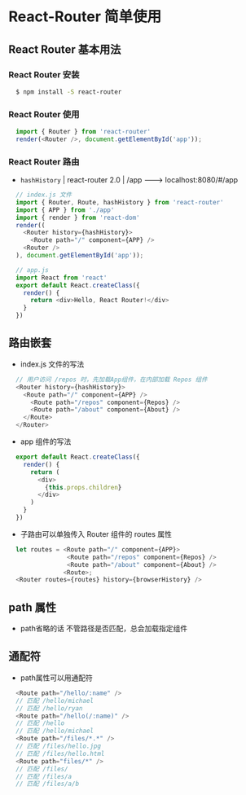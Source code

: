 # React-Router 简单使用

## React Router 基本用法

### React Router 安装

```bash
  $ npm install -S react-router
```

### React Router 使用

```js 
  import { Router } from 'react-router'
  render(<Router />, document.getElementById('app'));
```

### React Router 路由 

* `hashHistory` | react-router 2.0 | /app ---> localhost:8080/#/app

```js
  // index.js 文件
  import { Router, Route, hashHistory } from 'react-router'
  import { APP } from './app'
  import { render } from 'react-dom'
  render((
    <Router history={hashHistory}>
      <Route path="/" component={APP} />
    <Router />
  ), document.getElementById('app'));
```

```js
  // app.js
  import React from 'react'
  export default React.createClass({
    render() {
      return <div>Hello, React Router!</div>
    }
  })
```

## 路由嵌套

* index.js 文件的写法

```js
  // 用户访问 /repos 时，先加载App组件，在内部加载 Repos 组件
  <Router history={hashHistory}>
    <Route path="/" component={APP} />
      <Route path="/repos" component={Repos} />
      <Route path="/about" component={About} />
    </Route>
  </Router>
```

* app 组件的写法

```js
  export default React.createClass({
    render() {
      return (
        <div>
          {this.props.children}
        </div>
      )
    }
  })
```

* 子路由可以单独传入 Router 组件的 routes 属性

```js
  let routes = <Route path="/" component={APP}>
                <Route path="/repos" component={Repos} />
                <Route path="/about" component={About} />
               <Route>;
  <Router routes={routes} history={browserHistory} />
```

## path 属性

* path省略的话 不管路径是否匹配，总会加载指定组件

## 通配符

* path属性可以用通配符

```js
  <Route path="/hello/:name" />
  // 匹配 /hello/michael
  // 匹配 /hello/ryan
  <Route path="/hello(/:name)" />
  // 匹配 /hello
  // 匹配 /hello/michael
  <Route path="/files/*.*" />
  // 匹配 /files/hello.jpg
  // 匹配 /files/hello.html
  <Route path="files/*" />
  // 匹配 /files/
  // 匹配 /files/a
  // 匹配 /files/a/b
  
``` 


